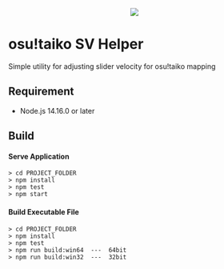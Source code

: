 <p align="center">
  <img src="https://user-images.githubusercontent.com/5382000/139244243-58e7a755-a5a4-4397-abda-540fca2a44be.png">
</p>

# osu!taiko SV Helper
Simple utility for adjusting slider velocity for osu!taiko mapping

## Requirement
* Node.js 14.16.0 or later

## Build
#### Serve Application
```
> cd PROJECT_FOLDER
> npm install
> npm test
> npm start
```
#### Build Executable File
```
> cd PROJECT_FOLDER
> npm install
> npm test
> npm run build:win64  ---  64bit
> npm run build:win32  ---  32bit
```
